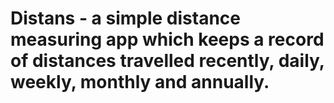 # Distans - a simple distance measuring app which keeps a record of distances travelled recently, daily, weekly, monthly and annually.
